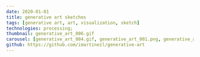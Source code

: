 ```yaml
---
date: 2020-01-01
title: generative art sketches
tags: [generative art, art, visualization, sketch]
technologies: processing;
thumbnail: generative_art_006.gif
carousel: [generative_art_004.gif, generative_art_001.png, generative_art_002.gif, generative_art_003.gif, generative_art_005.gif, generative_art_006.gif, generative_art_007.gif]
github: https://github.com/imartinezl/generative-art
---
```


